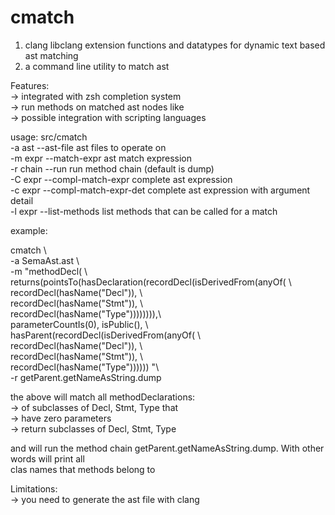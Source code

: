cmatch
======

1. clang libclang extension functions and datatypes for dynamic text based ast matching  
2. a command line utility to match ast   

Features:  
-> integrated with zsh completion system  
-> run methods on matched ast nodes like   
-> possible integration with scripting languages

usage: src/cmatch <options>  
 -a ast    --ast-file               ast files to operate on  
 -m expr   --match-expr             ast match expression  
 -r chain  --run                    run method chain (default is dump)  
 -C expr   --compl-match-expr       complete ast expression  
 -c expr   --compl-match-expr-det   complete ast expression with argument detail  
 -l expr   --list-methods           list methods that can be called for a match  

example:     
   
cmatch \   
  -a SemaAst.ast \   
  -m  "methodDecl( \   
      returns(pointsTo(hasDeclaration(recordDecl(isDerivedFrom(anyOf( \   
                           recordDecl(hasName(\"Decl\")),  \   
                           recordDecl(hasName(\"Stmt\")),  \   
                           recordDecl(hasName(\"Type\")))))))),\   
      parameterCountIs(0), isPublic(),  \   
      hasParent(recordDecl(isDerivedFrom(anyOf( \   
                     recordDecl(hasName(\"Decl\")), \   
                     recordDecl(hasName(\"Stmt\")), \   
                     recordDecl(hasName(\"Type\")))))) "\   
  -r getParent.getNameAsString.dump   
   
   
the above will match all methodDeclarations:   
-> of subclasses of Decl, Stmt, Type that   
-> have zero parameters   
-> return subclasses of Decl, Stmt, Type   
   
and will run the method chain getParent.getNameAsString.dump. With other words will print all    
clas names that methods belong to   
   
Limitations:     
-> you need to generate the ast file with clang     
   
   
   



